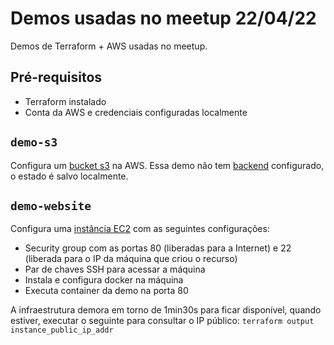 # Demos usadas no meetup 22/04/22
Demos de Terraform + AWS usadas no meetup.

## Pré-requisitos
* Terraform instalado
* Conta da AWS e credenciais configuradas localmente

## `demo-s3`
Configura um [bucket s3](https://aws.amazon.com/pt/s3/) na AWS.
Essa demo não tem [backend](https://www.terraform.io/language/settings/backends) configurado, o estado é salvo localmente.

## `demo-website`
Configura uma [instância EC2](https://aws.amazon.com/pt/ec2/) com as seguintes configurações:
* Security group com as portas 80 (liberadas para a Internet) e 22 (liberada para o IP da máquina que criou o recurso)
* Par de chaves SSH para acessar a máquina
* Instala e configura docker na máquina
* Executa container da demo na porta 80

A infraestrutura demora em torno de 1min30s para ficar disponível, quando estiver, executar o seguinte para consultar o IP público:
`terraform output instance_public_ip_addr`









